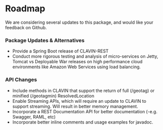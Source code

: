 # Roadmap

We are considering several updates to this package, and would like your feedback on Github.

### Package Updates & Alternatives
-  Provide a Spring Boot release of CLAVIN-REST
-  Conduct more rigorous testing and analysis of micro-services on Jetty, Tomcat vs Deployable War releases on high performance cloud environments like Amazon Web Services using load balancing.  

### API Changes
-  Include methods in CLAVIN that support the return of full (/geotag) or minified (/geotagmin) ResolvedLocation    
-  Enable Streaming APIs, which will require an update to CLAVIN to support streaming. Will result in better memory management. 
-  Incorporate a REST Documentation API for better documentation (-e.g. Swagger, RAML, etc)
-  Incorporate better inline comments and usage examples for javadoc.